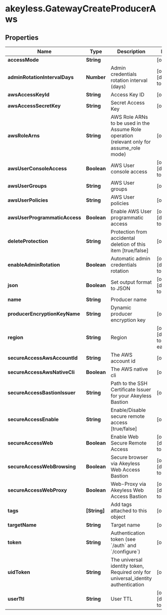 # akeyless.GatewayCreateProducerAws

## Properties

Name | Type | Description | Notes
------------ | ------------- | ------------- | -------------
**accessMode** | **String** |  | [optional] 
**adminRotationIntervalDays** | **Number** | Admin credentials rotation interval (days) | [optional] [default to 0]
**awsAccessKeyId** | **String** | Access Key ID | [optional] 
**awsAccessSecretKey** | **String** | Secret Access Key | [optional] 
**awsRoleArns** | **String** | AWS Role ARNs to be used in the Assume Role operation (relevant only for assume_role mode) | [optional] 
**awsUserConsoleAccess** | **Boolean** | AWS User console access | [optional] [default to false]
**awsUserGroups** | **String** | AWS User groups | [optional] 
**awsUserPolicies** | **String** | AWS User policies | [optional] 
**awsUserProgrammaticAccess** | **Boolean** | Enable AWS User programmatic access | [optional] [default to true]
**deleteProtection** | **String** | Protection from accidental deletion of this item [true/false] | [optional] 
**enableAdminRotation** | **Boolean** | Automatic admin credentials rotation | [optional] [default to false]
**json** | **Boolean** | Set output format to JSON | [optional] [default to false]
**name** | **String** | Producer name | 
**producerEncryptionKeyName** | **String** | Dynamic producer encryption key | [optional] 
**region** | **String** | Region | [optional] [default to &#39;us-east-2&#39;]
**secureAccessAwsAccountId** | **String** | The AWS account id | [optional] 
**secureAccessAwsNativeCli** | **Boolean** | The AWS native cli | [optional] 
**secureAccessBastionIssuer** | **String** | Path to the SSH Certificate Issuer for your Akeyless Bastion | [optional] 
**secureAccessEnable** | **String** | Enable/Disable secure remote access [true/false] | [optional] 
**secureAccessWeb** | **Boolean** | Enable Web Secure Remote Access | [optional] [default to true]
**secureAccessWebBrowsing** | **Boolean** | Secure browser via Akeyless Web Access Bastion | [optional] [default to false]
**secureAccessWebProxy** | **Boolean** | Web-Proxy via Akeyless Web Access Bastion | [optional] [default to false]
**tags** | **[String]** | Add tags attached to this object | [optional] 
**targetName** | **String** | Target name | [optional] 
**token** | **String** | Authentication token (see &#x60;/auth&#x60; and &#x60;/configure&#x60;) | [optional] 
**uidToken** | **String** | The universal identity token, Required only for universal_identity authentication | [optional] 
**userTtl** | **String** | User TTL | [optional] [default to &#39;60m&#39;]


